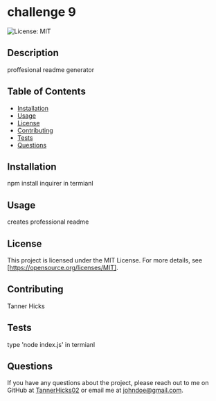 # challenge 9
  
  ![License: MIT](https://img.shields.io/badge/License-MIT-yellow.svg)
  
  ## Description
  proffesional readme generator
  
  ## Table of Contents
  - [Installation](#installation)
  - [Usage](#usage)
  - [License](#license)
  - [Contributing](#contributing)
  - [Tests](#tests)
  - [Questions](#questions)
  
  ## Installation
  npm install inquirer in termianl
  
  ## Usage
  creates professional readme
  
  ## License
    
  This project is licensed under the MIT License. For more details, see [https://opensource.org/licenses/MIT].
  
  ## Contributing
  Tanner Hicks
  
  ## Tests
  type 'node index.js' in termianl
  
  ## Questions
  If you have any questions about the project, please reach out to me on GitHub at [TannerHicks02](https://github.com/TannerHicks02) or email me at johndoe@gmail.com.
  